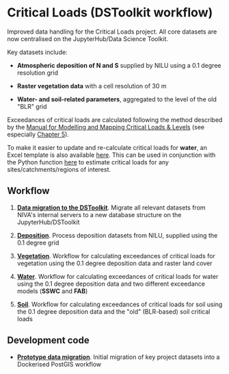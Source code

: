 # Critical Loads (DSToolkit workflow)

Improved data handling for the Critical Loads project. All core datasets are now centralised on the JupyterHub/Data Science Toolkit. 

Key datasets include:

 * **Atmospheric deposition of N and S** supplied by NILU using a 0.1 degree resolution grid
 
 * **Raster vegetation data** with a cell resolution of 30 m
 
 * **Water- and soil-related parameters**, aggregated to the level of the old "BLR" grid
 
Exceedances of critical loads are calculated following the method described by the [Manual for Modelling and Mapping Critical Loads & Levels](https://www.umweltbundesamt.de/en/manual-for-modelling-mapping-critical-loads-levels?parent=68093) (see especially [Chapter 5](https://www.umweltbundesamt.de/sites/default/files/medien/4292/dokumente/ch5-mapman-2017-09-10.pdf)).

To make it easier to update and re-calculate critical loads for **water**, an Excel template is also available [here](https://github.com/JamesSample/critical_loads_2/blob/master/notebooks/input_template_critical_loads_water.xlsx). This can be used in conjunction with the Python function [here](https://github.com/JamesSample/critical_loads_2/blob/ffb874835037b6b23db1edf8c56d1b0aded3ed2a/notebooks/critical_loads.py#L918) to estimate critical loads for any sites/catchments/regions of interest.

## Workflow

 1. **[Data migration to the DSToolkit](http://nbviewer.jupyter.org/github/JamesSample/critical_loads_2/blob/master/notebooks/01_migrate_to_jhub.ipynb)**. Migrate all relevant datasets from NIVA's internal servers to a new database structure on the JupyterHub/DSToolkit
 
 2. **[Deposition](http://nbviewer.jupyter.org/github/JamesSample/critical_loads_2/blob/master/notebooks/02_deposition_new_grid.ipynb)**. Process deposition datasets from NILU, supplied using the 0.1 degree grid
  
 3. **[Vegetation](http://nbviewer.jupyter.org/github/JamesSample/critical_loads_2/blob/master/notebooks/03_vegetation_new_grid.ipynb)**. Workflow for calculating exceedances of critical loads for vegetation using the 0.1 degree deposition data and raster land cover 
 
 4. **[Water](http://nbviewer.jupyter.org/github/JamesSample/critical_loads_2/blob/master/notebooks/04_water_new_grid.ipynb)**. Workflow for calculating exceedances of critical loads for water using the 0.1 degree deposition data and two different exceedance models (**SSWC** and **FAB**)
 
 5. **[Soil](http://nbviewer.jupyter.org/github/JamesSample/critical_loads_2/blob/master/notebooks/05_soil_new_grid.ipynb)**. Workflow for calculating exceedances of critical loads for soil using the 0.1 degree deposition data and the "old" (BLR-based) soil critical loads 
 
## Development code

 * **[Prototype data migration](http://nbviewer.jupyter.org/github/JamesSample/critical_loads_2/blob/master/notebooks/migrate_to_docker_test.ipynb)**. Initial migration of key project datasets into a Dockerised PostGIS workflow
